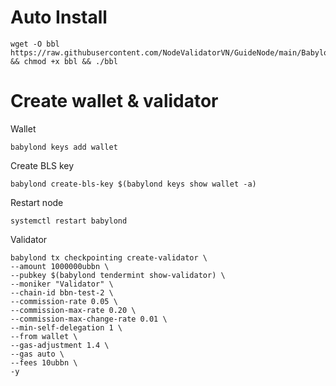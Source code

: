 # Auto Install

    wget -O bbl https://raw.githubusercontent.com/NodeValidatorVN/GuideNode/main/Babylon/bbl && chmod +x bbl && ./bbl

# Create wallet & validator

Wallet

    babylond keys add wallet

Create BLS key

    babylond create-bls-key $(babylond keys show wallet -a)

Restart node

    systemctl restart babylond
    
Validator

    babylond tx checkpointing create-validator \
    --amount 1000000ubbn \
    --pubkey $(babylond tendermint show-validator) \
    --moniker "Validator" \
    --chain-id bbn-test-2 \
    --commission-rate 0.05 \
    --commission-max-rate 0.20 \
    --commission-max-change-rate 0.01 \
    --min-self-delegation 1 \
    --from wallet \
    --gas-adjustment 1.4 \
    --gas auto \
    --fees 10ubbn \
    -y

